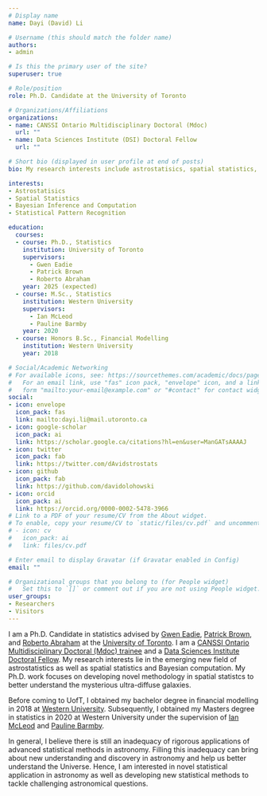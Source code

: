 ```yaml
---
# Display name
name: Dayi (David) Li

# Username (this should match the folder name)
authors:
- admin

# Is this the primary user of the site?
superuser: true

# Role/position
role: Ph.D. Candidate at the University of Toronto

# Organizations/Affiliations
organizations:
- name: CANSSI Ontario Multidisciplinary Doctoral (Mdoc)
  url: ""
- name: Data Sciences Institute (DSI) Doctoral Fellow
  url: ""

# Short bio (displayed in user profile at end of posts)
bio: My research interests include astrostatisics, spatial statistics, Markov chain Monte Carlo, Bayesian inference/computation.

interests:
- Astrostatisics
- Spatial Statistics
- Bayesian Inference and Computation
- Statistical Pattern Recognition

education:
  courses:
  - course: Ph.D., Statistics
    institution: University of Toronto
    supervisors: 
      - Gwen Eadie 
      - Patrick Brown
      - Roberto Abraham
    year: 2025 (expected)
  - course: M.Sc., Statistics
    institution: Western University
    supervisors: 
      - Ian McLeod
      - Pauline Barmby
    year: 2020
  - course: Honors B.Sc., Financial Modelling
    institution: Western University
    year: 2018

# Social/Academic Networking
# For available icons, see: https://sourcethemes.com/academic/docs/page-builder/#icons
#   For an email link, use "fas" icon pack, "envelope" icon, and a link in the
#   form "mailto:your-email@example.com" or "#contact" for contact widget.
social:
- icon: envelope
  icon_pack: fas
  link: mailto:dayi.li@mail.utoronto.ca
- icon: google-scholar
  icon_pack: ai
  link: https://scholar.google.ca/citations?hl=en&user=ManGATsAAAAJ
- icon: twitter
  icon_pack: fab
  link: https://twitter.com/dAvidstrostats
- icon: github
  icon_pack: fab
  link: https://github.com/davidolohowski
- icon: orcid
  icon_pack: ai
  link: https://orcid.org/0000-0002-5478-3966
# Link to a PDF of your resume/CV from the About widget.
# To enable, copy your resume/CV to `static/files/cv.pdf` and uncomment the lines below.
# - icon: cv
#   icon_pack: ai
#   link: files/cv.pdf

# Enter email to display Gravatar (if Gravatar enabled in Config)
email: ""

# Organizational groups that you belong to (for People widget)
#   Set this to `[]` or comment out if you are not using People widget.
user_groups:
- Researchers
- Visitors
---
```



I am a Ph.D. Candidate in statistics advised by <a href="https://www.astro.utoronto.ca/~eadie/intro.html" target="_blank">Gwen Eadie</a>, <a href="http://pbrown.ca/" target="_blank">Patrick Brown</a>,  and <a href="http://www.astro.utoronto.ca/~abraham/Web/Welcome.html" target="_blank">Roberto Abraham</a> at the <a href="https://www.utoronto.ca/" target="_blank">University of Toronto</a>. I am a <a href="https://canssiontario.utoronto.ca/?page_id=1091" target="_blank">CANSSI Ontario Multidisciplinary Doctoral (Mdoc) trainee</a> and a <a href="https://datasciences.utoronto.ca/doctoral-student-fellowship/" target="_blank">Data Sciences Institute Doctoral Fellow</a>. My research interests lie in the emerging new field of astrostatistics as well as spatial statistics and Bayesian computation. My Ph.D. work focuses on developing novel methodology in spatial statistcs to better understand the mysterious ultra-diffuse galaxies.

Before coming to UofT, I obtained my bachelor degree in financial modelling in 2018 at <a href="https://www.uwo.ca/" target="_blank">Western University</a>. Subsequently, I obtained my Masters degree in statistics in 2020 at Western University under the supervision of <a href="http://fisher.stats.uwo.ca/faculty/aim/" target="_blank">Ian McLeod</a> and <a href="http://www.physics.uwo.ca/people/faculty_web_pages/barmby.html" target="_blank">Pauline Barmby</a>.

In general, I believe there is still an inadequacy of rigorous applications of advanced statistical methods in astronomy. Filling this inadequacy can bring about new understanding and discovery in astronomy and help us better understand the Universe. Hence, I am interested in novel statistical application in astronomy as well as developing new statistical methods to tackle challenging astronomical questions.
